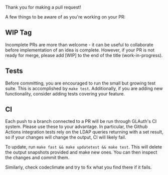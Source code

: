 Thank you for making a pull request!

A few things to be aware of as you're working on your PR:

## WIP Tag
Incomplete PRs are more than welcome - it can be useful to collaborate before
implementation of an idea is complete. However, if your PR is not ready
for merge, please add [WIP] to the end of the title (work-in-progress).

## Tests
Before committing, you are encouraged to run the small but growing test
suite. This is accomplished by `make test`. Additionally, if you are adding
new functionality, consider adding tests covering your feature.

## CI
Each push to a branch connected to a PR will be run through GLAuth's
CI system. Please use these to your advantage. In particular, the Github Actions
integration tests rely on the LDAP queries returning with a set result,
so if your changes will change the output, CI will likely fail.

To update, run `make fast && make updatetest && make test`. This will
delete the output snapshots provided and make new ones. You can then
inspect the changes and commit them.

Similarly, check codeclimate and try to fix what you find there if it fails.
